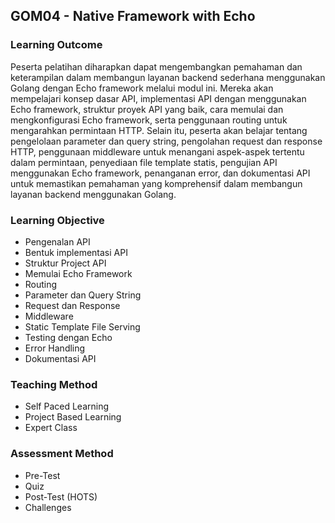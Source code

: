 ## GOM04 - Native Framework with Echo

### Learning Outcome
Peserta pelatihan diharapkan dapat mengembangkan pemahaman dan keterampilan dalam membangun layanan backend sederhana menggunakan Golang dengan Echo framework melalui modul ini. Mereka akan mempelajari konsep dasar API, implementasi API dengan menggunakan Echo framework, struktur proyek API yang baik, cara memulai dan mengkonfigurasi Echo framework, serta penggunaan routing untuk mengarahkan permintaan HTTP. Selain itu, peserta akan belajar tentang pengelolaan parameter dan query string, pengolahan request dan response HTTP, penggunaan middleware untuk menangani aspek-aspek tertentu dalam permintaan, penyediaan file template statis, pengujian API menggunakan Echo framework, penanganan error, dan dokumentasi API untuk memastikan pemahaman yang komprehensif dalam membangun layanan backend menggunakan Golang.

### Learning Objective
- Pengenalan API
- Bentuk implementasi API
- Struktur Project API
- Memulai Echo Framework
- Routing
- Parameter dan Query String
- Request dan Response
- Middleware
- Static Template File Serving
- Testing dengan Echo
- Error Handling
- Dokumentasi API

### Teaching Method
- Self Paced Learning
- Project Based Learning
- Expert Class

### Assessment Method
- Pre-Test
- Quiz
- Post-Test (HOTS)
- Challenges